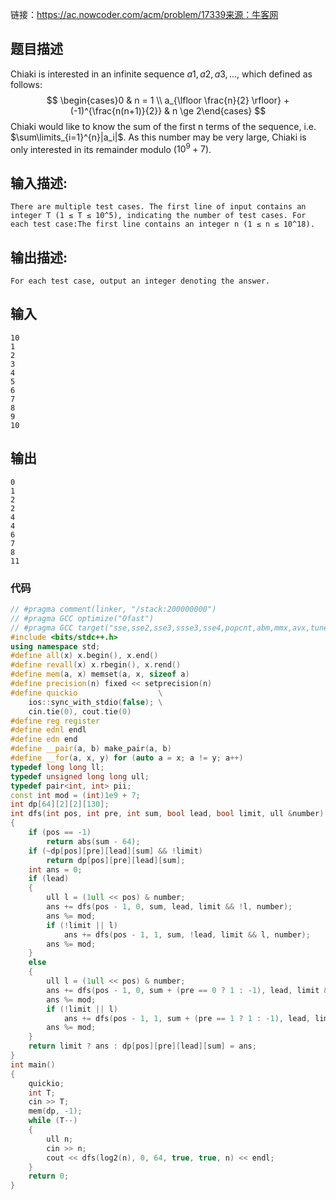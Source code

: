 链接：https://ac.nowcoder.com/acm/problem/17339来源：牛客网

## 题目描述

Chiaki is interested in an infinite sequence $a1, a2, a3, ..$., which defined as follows: 
$$
\begin{cases}0 & n = 1 \\ a_{\lfloor \frac{n}{2} \rfloor} + (-1)^{\frac{n(n+1)}{2}} & n \ge 2\end{cases}
$$
Chiaki would like to know the sum of the first n terms of the sequence, i.e. $\sum\limits_{i=1}^{n}|a_i|$. As this number may be very large, Chiaki is only interested in its remainder modulo ($10^9 + 7$).

## 输入描述:

```
There are multiple test cases. The first line of input contains an integer T (1 ≤ T ≤ 10^5), indicating the number of test cases. For each test case:The first line contains an integer n (1 ≤ n ≤ 10^18).
```

## 输出描述:

```
For each test case, output an integer denoting the answer.
```

## 输入

```
10
1
2
3
4
5
6
7
8
9
10
```

## 输出

```
0
1
2
2
4
4
6
7
8
11
```

### 代码

```c++
// #pragma comment(linker, "/stack:200000000")
// #pragma GCC optimize("Ofast")
// #pragma GCC target("sse,sse2,sse3,ssse3,sse4,popcnt,abm,mmx,avx,tune=native")
#include <bits/stdc++.h>
using namespace std;
#define all(x) x.begin(), x.end()
#define revall(x) x.rbegin(), x.rend()
#define mem(a, x) memset(a, x, sizeof a)
#define precision(n) fixed << setprecision(n)
#define quickio                  \
	ios::sync_with_stdio(false); \
	cin.tie(0), cout.tie(0)
#define reg register
#define ednl endl
#define edn end
#define __pair(a, b) make_pair(a, b)
#define __for(a, x, y) for (auto a = x; a != y; a++)
typedef long long ll;
typedef unsigned long long ull;
typedef pair<int, int> pii;
const int mod = (int)1e9 + 7;
int dp[64][2][2][130];
int dfs(int pos, int pre, int sum, bool lead, bool limit, ull &number)
{
	if (pos == -1)
		return abs(sum - 64);
	if (~dp[pos][pre][lead][sum] && !limit)
		return dp[pos][pre][lead][sum];
	int ans = 0;
	if (lead)
	{
		ull l = (1ull << pos) & number;
		ans += dfs(pos - 1, 0, sum, lead, limit && !l, number);
		ans %= mod;
		if (!limit || l)
			ans += dfs(pos - 1, 1, sum, !lead, limit && l, number);
		ans %= mod;
	}
	else
	{
		ull l = (1ull << pos) & number;
		ans += dfs(pos - 1, 0, sum + (pre == 0 ? 1 : -1), lead, limit && !l, number);
		ans %= mod;
		if (!limit || l)
			ans += dfs(pos - 1, 1, sum + (pre == 1 ? 1 : -1), lead, limit && l, number);
		ans %= mod;
	}
	return limit ? ans : dp[pos][pre][lead][sum] = ans;
}
int main()
{
	quickio;
	int T;
	cin >> T;
	mem(dp, -1);
	while (T--)
	{
		ull n;
		cin >> n;
		cout << dfs(log2(n), 0, 64, true, true, n) << endl;
	}
	return 0;
}
```

